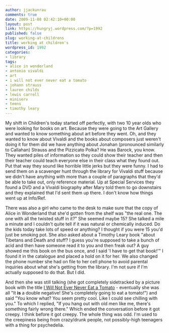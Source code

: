 ```yaml
---
author: jjackunrau
comments: true
date: 2009-11-08 02:42:10+00:00
layout: post
link: https://hungryj.wordpress.com/?p=1992
published: false
slug: working-at-childrens
title: working at children's
wordpress_id: 1992
categories:
- library
tags:
- alice in wonderland
- antonio vivaldi
- art
- i will not ever never eat a tomato
- johann strauss
- lauren childs
- lewis carroll
- miniserv
- teens
- timothy leary
---
```


My shift in Children's today started off perfectly, with two 10 year olds who were looking for books on art. Because they were going to the Art Gallery and wanted to know something about art before they went. Oh, and they wanted to know about Vivaldi and the books about composers just weren't doing it for them did we have anything about Jonahan (pronounced similarly to Callahan) Strauss and the Pizzicato Polka? He was Barock, you know. They wanted piles of information so they could show their teacher and then their teacher could teach everyone else in their class what they found out. Put that way they sound like horrible little jerks but they were funny. I had to send them on a scavenger hunt through the library for Vivaldi stuff because we didn't have anything with more than a couple of paragraphs that they'd be able to take out, only reference material. Up at Special Services they found a DVD and a Vivaldi biography after Mary told them to go downstairs and they explained that I'd sent them up there. I don't know how things went up at Info/Ref.

There was also a girl who came to the desk to make sure that the copy of Alice in Wonderland that she'd gotten from the shelf was "the real one. The one with all the twisted stuff in it?" She seemed maybe 15? She talked a mile a minute and I couldn't quite tell if it was natural or chemically induced. Do the kids today take lots of speed or anything? I thought if you were 15 you'd just be smoking pot. She also asked about a Timothy Leary book "about Tibetans and Death and stuff? I guess you're supposed to take a bunch of acid and then have someone read it to you and then freak out? A guy showed me this book on the bus once, and I said 'I have to get that book!'" I found it in the catalogue and placed a hold on it for her. We also changed the phone number she had on file to her cell phone to avoid parental inquiries about what she's getting from the library. I'm not sure if I'm actually supposed to do that. But I did. 

And then she was still talking (she got completely sidetracked by a picture book with the title [I Will Not Ever Never Eat a Tomato](http://www.amazon.ca/Will-Not-Ever-Never-Tomato/dp/1846168864/) - eventually she was all "It **is** a double negative! She's completely going to eat a tomato!") and said "You know what? You seem pretty cool. Like I could see chilling with you." To which I replied, "If you hang out with old men like me, there's something fairly wrong there." Which ended the conversation before it got creepy. I think before it got creepy. The whole thing was odd. I'm used to the creepiness being from crazy/drunk people, not possibly-high teenagers with a thing for psychedelia.
